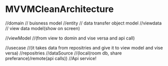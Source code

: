# MVVMCleanArchitecture


[](C:/Users/Admin/Desktop/clean-arhitecture-2x.png)

//domain       // buisness model
//entity       // data transfer object model
//viewdata     // view data model(show on screen)

//viewModel    //(from view to domin and vise versa and api call)

//usecase      //(it takes data from repositries and give it to view model and vise versa)
//repositries
//dataSource   //(local(room db, share preferance)/remote(api calls))
//Api service!